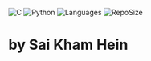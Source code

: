 ![C](https://img.shields.io/badge/language-blue?style=plastic&logo=C&logoWidth=40&logoColor=blue&color=lightgrey)
![Python](https://img.shields.io/badge/language-blue?style=plastic&logo=Python&logoWidth=40&logoColor=blue&color=lightgrey)
![Languages](https://img.shields.io/github/languages/count/saikhamhein/Programming)
![RepoSize](https://img.shields.io/github/repo-size/saikhamhein/Programming)
# by Sai Kham Hein
